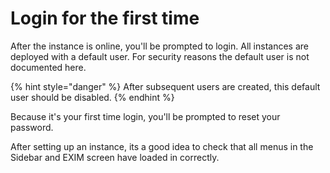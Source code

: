 # Login for the first time

After the instance is online, you'll be prompted to login. All instances are deployed with a default user.
For security reasons the default user is not documented here.

{% hint style="danger" %}
    After subsequent users are created, this default user should be disabled.
{% endhint %}

Because it's your first time login, you'll be prompted to reset your password.

After setting up an instance, its a good idea to check that all menus in the Sidebar and EXIM screen have loaded in correctly.